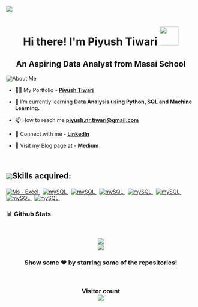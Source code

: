 
![](https://cdn.dribbble.com/users/962321/screenshots/2788167/media/a62fac23741ae92c9fcf2e1a556a406d.gif)
<h1 align="center">Hi there! I'm Piyush Tiwari <img src="https://media.giphy.com/media/hvRJCLFzcasrR4ia7z/giphy.gif" width="50px"> </h1>
<h2 align="center">An Aspiring Data Analyst from Masai School </h2>
<p style="display:flex; align-items: center"> <img src="https://img.icons8.com/color/48/000000/user-male-circle--v2.png"/> About Me </p> 

- 👨‍💻 My Portfolio - **[Piyush Tiwari](https://piyushtiwari.dev.voyage/)**

- 🌱 I’m currently learning **Data Analysis using Python, SQL and Machine Learning.**

- 📫 How to reach me **piyush.nr.tiwari@gmail.com**

- 📧 Connect with me - **[LinkedIn](https://www.linkedin.com/in/piyush-tiwari-987a4b187/)**

- 📜 Visit my Blog page at - **[Medium](https://medium.com/@piyush-nr-tiwari)**

<br/>

## <p style="display:flex; align-items: center"> <img src="https://img.icons8.com/color/48/000000/source-code.png"/> Skills acquired:</p> 
<p>
   <a href="#"> <img src="https://img.shields.io/badge/Advanced_Excel-217346?style=for-the-badge&logo=microsoft-excel&logoColor=white" alt="Ms - Excel"/> </a> &nbsp;
   <a href="#"> <img src="https://img.shields.io/badge/mysql-black?style=for-the-badge&logo=mysql&logoColor=white" alt="mySQL"/> </a> &nbsp;
   <a href="#"> <img src="https://img.shields.io/badge/Microsoft%20SQL%20Sever-CC2927?style=for-the-badge&logo=microsoft%20sql%20server&logoColor=white" alt="mySQL"/> </a> &nbsp;
  <a href="#"> <img src="https://img.shields.io/badge/python-3670A0?style=for-the-badge&logo=python&logoColor=ffdd54" alt="mySQL"/> </a> &nbsp;
  <a href="#"> <img src="https://img.shields.io/badge/pandas-%23150458.svg?style=for-the-badge&logo=pandas&logoColor=white" alt="mySQL"/> </a> &nbsp;
  <a href="#"> <img src="https://img.shields.io/badge/numpy-%23013243.svg?style=for-the-badge&logo=numpy&logoColor=white" alt="mySQL"/> </a> &nbsp;
  <a href="#"> <img src="https://img.shields.io/badge/power_bi-F2C811?style=for-the-badge&logo=powerbi&logoColor=black" alt="mySQL"/> </a> &nbsp;
  <a href="#"> <img src="https://img.shields.io/badge/Medium-12100E?style=for-the-badge&logo=medium&logoColor=white" alt="mySQL"/> </a> &nbsp;
 
</p>
<h3>📊 Github Stats</h3>
<br/>
<p align="center">
   <img align="center"  src="https://github-readme-streak-stats.herokuapp.com/?user=Piyush-nr-tiwari&theme=dark" /> <br \>
   <img align="center" src="https://github-readme-stats.vercel.app/api?username=Piyush-nr-tiwari&show_icons=true&locale=en&theme=dark"/>
</p>
<h3 align="center">
 Show some ❤️ by starring some of the repositories!
</h3>
<br>
<h3 align="center"> 
  Visitor count <br>
  <img src="https://profile-counter.glitch.me/Piyush-nr-tiwari/count.svg" />
</h3>
